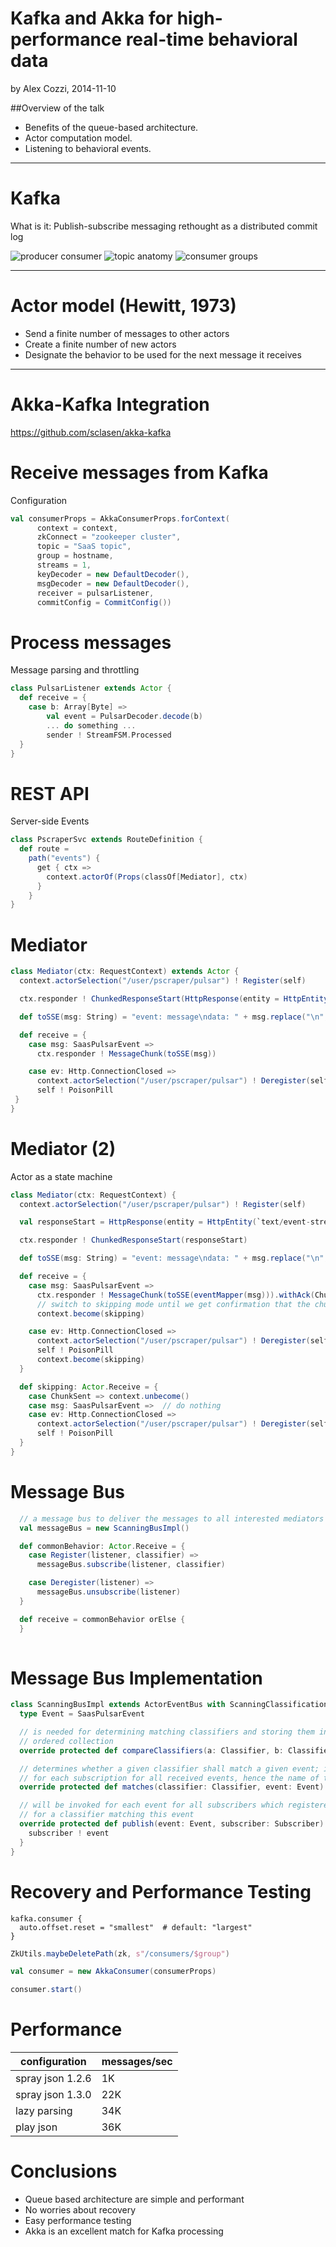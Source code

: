 Kafka and Akka for high-performance real-time behavioral data
===========================================================
by Alex Cozzi, 2014-11-10



##Overview of the talk

* Benefits of the queue-based architecture.
* Actor computation model.
* Listening to behavioral events.

--------------------------------
Kafka
===========================================================
What is it: Publish-subscribe messaging rethought as a distributed commit log

![producer consumer](http://kafka.apache.org/images/producer_consumer.png)
![topic anatomy](http://kafka.apache.org/images/log_anatomy.png)
![consumer groups](http://kafka.apache.org/images/consumer-groups.png)

-----------------------------
Actor model (Hewitt, 1973)
====================

* Send a finite number of messages to other actors
* Create a finite number of new actors
* Designate the behavior to be used for the next message it receives

-----------------------------
Akka-Kafka Integration
=====================

https://github.com/sclasen/akka-kafka



Receive messages from Kafka
================================
Configuration
```scala
val consumerProps = AkkaConsumerProps.forContext(
      context = context,
      zkConnect = "zookeeper cluster",
      topic = "SaaS topic",
      group = hostname,
      streams = 1, 
      keyDecoder = new DefaultDecoder(),
      msgDecoder = new DefaultDecoder(),
      receiver = pulsarListener,
      commitConfig = CommitConfig())
```


Process messages
===============
Message parsing and throttling

```scala
class PulsarListener extends Actor {
  def receive = {
    case b: Array[Byte] =>
        val event = PulsarDecoder.decode(b)
        ... do something ...
        sender ! StreamFSM.Processed
  }
}
```


REST API
==========
Server-side Events

```scala
class PscraperSvc extends RouteDefinition {
  def route =
    path("events") {
      get { ctx =>
        context.actorOf(Props(classOf[Mediator], ctx)
      }
    }
}
```

Mediator
========

```scala
class Mediator(ctx: RequestContext) extends Actor {
  context.actorSelection("/user/pscraper/pulsar") ! Register(self)

  ctx.responder ! ChunkedResponseStart(HttpResponse(entity = HttpEntity(`text/event-stream`, "event: start\n")))

  def toSSE(msg: String) = "event: message\ndata: " + msg.replace("\n", "\ndata: ") + "\n\n"

  def receive = {
    case msg: SaasPulsarEvent =>
      ctx.responder ! MessageChunk(toSSE(msg))

    case ev: Http.ConnectionClosed =>
      context.actorSelection("/user/pscraper/pulsar") ! Deregister(self)
      self ! PoisonPill
 }
}
```


Mediator (2)
========
Actor as a state machine
```scala
class Mediator(ctx: RequestContext) {
  context.actorSelection("/user/pscraper/pulsar") ! Register(self)

  val responseStart = HttpResponse(entity = HttpEntity(`text/event-stream`, "event: start\n"))

  ctx.responder ! ChunkedResponseStart(responseStart)

  def toSSE(msg: String) = "event: message\ndata: " + msg.replace("\n", "\ndata: ") + "\n\n"

  def receive = {
    case msg: SaasPulsarEvent =>
      ctx.responder ! MessageChunk(toSSE(eventMapper(msg))).withAck(ChunkSent)
      // switch to skipping mode until we get confirmation that the chunck has been received. 
      context.become(skipping)

    case ev: Http.ConnectionClosed =>
      context.actorSelection("/user/pscraper/pulsar") ! Deregister(self)
      self ! PoisonPill
      context.become(skipping)
  }

  def skipping: Actor.Receive = {
    case ChunkSent => context.unbecome()
    case msg: SaasPulsarEvent =>  // do nothing
    case ev: Http.ConnectionClosed =>
      context.actorSelection("/user/pscraper/pulsar") ! Deregister(self)
      self ! PoisonPill
  }
}
```

Message Bus
=================
```scala
  // a message bus to deliver the messages to all interested mediators
  val messageBus = new ScanningBusImpl()

  def commonBehavior: Actor.Receive = {
    case Register(listener, classifier) =>
      messageBus.subscribe(listener, classifier)

    case Deregister(listener) =>
      messageBus.unsubscribe(listener)
  }

  def receive = commonBehavior orElse {
  }
  
```

Message Bus Implementation
============================
```scala
class ScanningBusImpl extends ActorEventBus with ScanningClassification with PredicateClassifier {
  type Event = SaasPulsarEvent

  // is needed for determining matching classifiers and storing them in an
  // ordered collection
  override protected def compareClassifiers(a: Classifier, b: Classifier): Int = a.hashCode().compareTo(b.hashCode())

  // determines whether a given classifier shall match a given event; it is invoked
  // for each subscription for all received events, hence the name of the classifier
  override protected def matches(classifier: Classifier, event: Event): Boolean = classifier(event)

  // will be invoked for each event for all subscribers which registered themselves
  // for a classifier matching this event
  override protected def publish(event: Event, subscriber: Subscriber): Unit = {
    subscriber ! event
  }
}
```

Recovery and Performance Testing
================
```
kafka.consumer {
  auto.offset.reset = "smallest"  # default: "largest"
}
```

```scala
ZkUtils.maybeDeletePath(zk, s"/consumers/$group")

val consumer = new AkkaConsumer(consumerProps)

consumer.start()
```


Performance
========================

configuration    | messages/sec
-----------------|-------------
spray json 1.2.6 | 1K
spray json 1.3.0 | 22K 
lazy parsing     | 34K
play json        | 36K 


Conclusions
=======================
* Queue based architecture are simple and performant
* No worries about recovery
* Easy performance testing 
* Akka is an excellent match for Kafka processing
